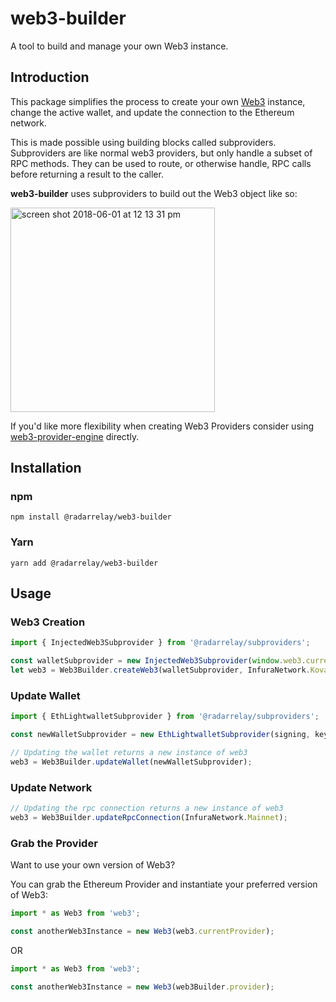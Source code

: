 # web3-builder

A tool to build and manage your own Web3 instance.

## Introduction

This package simplifies the process to create your own [Web3](https://github.com/ethereum/wiki/wiki/JavaScript-API) instance, change the active wallet, and update the connection to the Ethereum network.

This is made possible using building blocks called subproviders. Subproviders are like normal web3 providers, but only handle a subset of RPC methods. They can be used to route, or otherwise handle, RPC calls before returning a result to the caller.

**web3-builder** uses subproviders to build out the Web3 object like so:

<img width="327" alt="screen shot 2018-06-01 at 12 13 31 pm" src="https://user-images.githubusercontent.com/20102664/40861917-0d305ebc-65a8-11e8-9456-f8ab622c8ec4.png">

If you'd like more flexibility when creating Web3 Providers consider using [web3-provider-engine](https://github.com/MetaMask/provider-engine) directly.


## Installation

### npm

```
npm install @radarrelay/web3-builder
```

### Yarn

```
yarn add @radarrelay/web3-builder
```

## Usage

### Web3 Creation

```javascript
import { InjectedWeb3Subprovider } from '@radarrelay/subproviders';

const walletSubprovider = new InjectedWeb3Subprovider(window.web3.currentProvider);
let web3 = Web3Builder.createWeb3(walletSubprovider, InfuraNetwork.Kovan);
```

### Update Wallet

```javascript
import { EthLightwalletSubprovider } from '@radarrelay/subproviders';

const newWalletSubprovider = new EthLightwalletSubprovider(signing, keystore, pwDerivedKey);

// Updating the wallet returns a new instance of web3
web3 = Web3Builder.updateWallet(newWalletSubprovider);
```

### Update Network

```javascript
// Updating the rpc connection returns a new instance of web3
web3 = Web3Builder.updateRpcConnection(InfuraNetwork.Mainnet);
```

### Grab the Provider

Want to use your own version of Web3?

You can grab the Ethereum Provider and instantiate your preferred version of Web3:

```javascript
import * as Web3 from 'web3';

const anotherWeb3Instance = new Web3(web3.currentProvider);
```

OR

```javascript
import * as Web3 from 'web3';

const anotherWeb3Instance = new Web3(web3Builder.provider);
```
